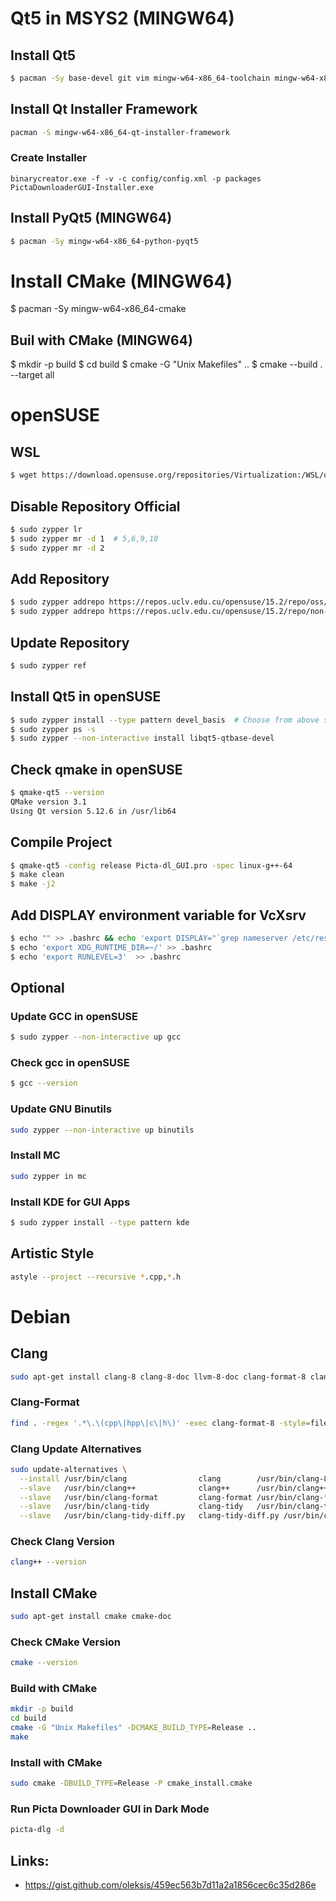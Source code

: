 # Qt5 in MSYS2 (MINGW64)

## Install Qt5 
```bash
$ pacman -Sy base-devel git vim mingw-w64-x86_64-toolchain mingw-w64-x86_64-qt5-static mingw-w64-x86_64-clang
```

## Install Qt Installer Framework
```bash
pacman -S mingw-w64-x86_64-qt-installer-framework
```

### Create Installer
```pwsh
binarycreator.exe -f -v -c config/config.xml -p packages PictaDownloaderGUI-Installer.exe
```

## Install PyQt5 (MINGW64)
```bash
$ pacman -Sy mingw-w64-x86_64-python-pyqt5
```

# Install CMake (MINGW64)
$ pacman -Sy mingw-w64-x86_64-cmake

## Buil with CMake (MINGW64)
$ mkdir -p build
$ cd build
$ cmake -G "Unix Makefiles" ..
$ cmake --build . --target all

# openSUSE

## WSL
```bash 
$ wget https://download.opensuse.org/repositories/Virtualization:/WSL/openSUSE_Leap_15.2/openSUSE-Leap-15.2-x64-Build26.65.appx
```

## Disable Repository Official
```bash
$ sudo zypper lr
$ sudo zypper mr -d 1  # 5,6,9,10
$ sudo zypper mr -d 2
```

## Add Repository
```bash
$ sudo zypper addrepo https://repos.uclv.edu.cu/opensuse/15.2/repo/oss/ uclv_oss
$ sudo zypper addrepo https://repos.uclv.edu.cu/opensuse/15.2/repo/non-oss/ uclv_non-oss
```

## Update Repository
```bash
$ sudo zypper ref
```

## Install Qt5 in openSUSE
```bash
$ sudo zypper install --type pattern devel_basis  # Choose from above solutions by number or cancel
$ sudo zypper ps -s
$ sudo zypper --non-interactive install libqt5-qtbase-devel
```

## Check qmake in openSUSE
```bash
$ qmake-qt5 --version
QMake version 3.1
Using Qt version 5.12.6 in /usr/lib64
```

## Compile Project
```bash
$ qmake-qt5 -config release Picta-dl_GUI.pro -spec linux-g++-64
$ make clean
$ make -j2
```

## Add DISPLAY environment variable for VcXsrv
```bash
$ echo "" >> .bashrc && echo 'export DISPLAY="`grep nameserver /etc/resolv.conf | sed 's/nameserver //'`:0"' >> .bashrc
$ echo 'export XDG_RUNTIME_DIR=~/' >> .bashrc
$ echo 'export RUNLEVEL=3'  >> .bashrc
```

## Optional 

### Update GCC in openSUSE
```bash
$ sudo zypper --non-interactive up gcc
```

### Check gcc in openSUSE
```bash
$ gcc --version
```

### Update GNU Binutils
```bash
sudo zypper --non-interactive up binutils
```

### Install MC
```bash
sudo zypper in mc
```

### Install KDE for GUI Apps
```bash
$ sudo zypper install --type pattern kde
```

## Artistic Style 
```bash
astyle --project --recursive *.cpp,*.h
```

# Debian

## Clang
```bash
sudo apt-get install clang-8 clang-8-doc llvm-8-doc clang-format-8 clang-tidy-8 clang-tools-8
```

### Clang-Format
```bash
find . -regex '.*\.\(cpp\|hpp\|c\|h\)' -exec clang-format-8 -style=file -i {} \;
```

### Clang Update Alternatives

```bash
sudo update-alternatives \
  --install /usr/bin/clang                clang        /usr/bin/clang-8     10 \
  --slave   /usr/bin/clang++              clang++      /usr/bin/clang++-8 \
  --slave   /usr/bin/clang-format         clang-format /usr/bin/clang-format-8  \
  --slave   /usr/bin/clang-tidy           clang-tidy   /usr/bin/clang-tidy-8  \
  --slave   /usr/bin/clang-tidy-diff.py   clang-tidy-diff.py /usr/bin/clang-tidy-diff-8.py
```

### Check Clang Version

```bash
clang++ --version
```

## Install CMake

```bash
sudo apt-get install cmake cmake-doc
```

### Check CMake Version

```bash
cmake --version
```

### Build with CMake

```bash
mkdir -p build
cd build
cmake -G "Unix Makefiles" -DCMAKE_BUILD_TYPE=Release ..
make
```

### Install with CMake

```bash
sudo cmake -DBUILD_TYPE=Release -P cmake_install.cmake
```

### Run Picta Downloader GUI in Dark Mode

```bash
picta-dlg -d
```


## Links:
* https://gist.github.com/oleksis/459ec563b7d11a2a1856cec6c35d286e